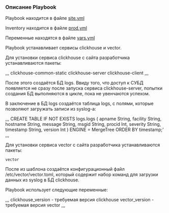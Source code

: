 ### Описание Playbook

Playbook находится в файле [site.yml](./playbook/site.yml.)

Inventory находится в файле [prod.yml](./playbook/prod.yml.)

Переменные находятся в файле [vars.yml](./playbook/vars.yml.)

Playbook устанавливает сервисы clickhouse и vector.

Для установки сервиса clickhouse с сайта разработчика устанавливаются пакеты:

,,,
    clickhouse-common-static
    clickhouse-server
    clickhouse-client
,,,

После этого создаётся БД logs. Ввиду того, что доступ к СУБД появляется не сразу после запуска сервиса clickhouse-server, попытки создания БД выполняются в цикле, пока не увенчаются успехом.

В заключение в БД logs создаётся таблица logs, с полями, которые позволяют загружать записи из syslog-а:

,,,
CREATE TABLE IF NOT EXISTS logs.logs (
    apname String,
    facility String,
    hostname String,
    message String,
    msgid String,
    procid Int,
    severity String,
    timestamp String,
    version Int
) ENGINE = MergeTree ORDER BY timestamp;'
,,,

Для установки сервиса vector с сайта разработчика устанавливаются пакеты:

    vector

После из шаблона создаётся конфигурационный файл /etc/vector/vector.toml, который содержит набор команд для загрузки данных из syslog в БД clickhouse.

Playbook использует следующие переменные:

,,,
    clickhouse_version - требуемая версия clickhouse
    vector_version - требуемая версия vector
,,,
